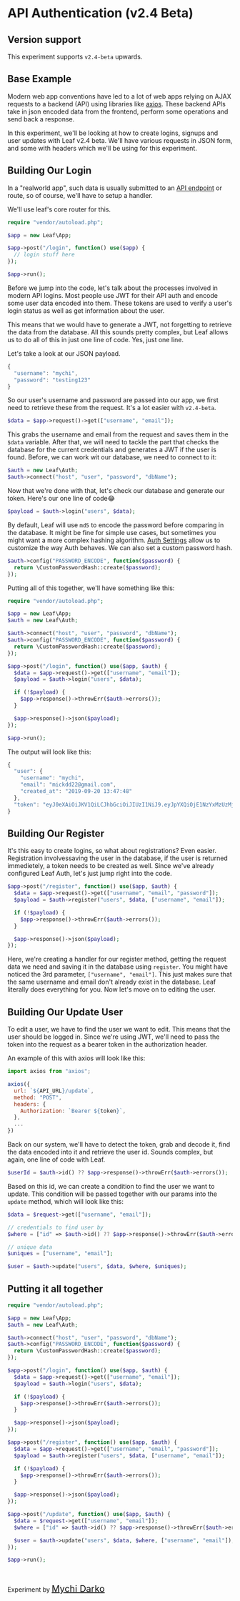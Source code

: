 # API Authentication (v2.4 Beta)

## Version support

This experiment supports `v2.4-beta` upwards.

## Base Example

Modern web app conventions have led to a lot of web apps relying on AJAX requests to a backend (API) using libraries like [axios](https://github.com/axios/axios). These backend APIs take in json encoded data from the frontend, perform some operations and send back a response.

In this experiment, we'll be looking at how to create logins, signups and user updates with Leaf v2.4 beta. We'll have various requests in JSON form, and some with headers which we'll be using for this experiment.

## Building Our Login

In a "realworld app", such data is usually submitted to an [API endpoint](https://smartbear.com/learn/performance-monitoring/api-endpoints/) or route, so of course, we'll have to setup a handler.

We'll use leaf's core router for this.

```php
require "vendor/autoload.php";

$app = new Leaf\App;

$app->post("/login", function() use($app) {
  // login stuff here
});

$app->run();
```

Before we jump into the code, let's talk about the processes involved in modern API logins. Most people use JWT for their API auth and encode some user data encoded into them. These tokens are used to verify a user's login status as well as get information about the user.

This means that we would have to generate a JWT, not forgetting to retrieve the data from the database. All this sounds pretty complex, but Leaf allows us to do all of this in just one line of code. Yes, just one line.

Let's take a look at our JSON payload.

```js
{
  "username": "mychi",
  "password": "testing123"
}
```

So our user's username and password are passed into our app, we first need to retrieve these from the request. It's a lot easier with `v2.4-beta`.

```php
$data = $app->request()->get(["username", "email"]);
```

This grabs the username and email from the request and saves them in the `$data` variable. After that, we will need to tackle the part that checks the database for the current credentials and generates a JWT if the user is found. Before, we can work wit our database, we need to connect to it:

```php
$auth = new Leaf\Auth;
$auth->connect("host", "user", "password", "dbName");
```

Now that we're done with that, let's check our database and generate our token. Here's our one line of code😂

```php
$payload = $auth->login("users", $data);
```

By default, Leaf will use `md5` to encode the password before comparing in the database. It might be fine for simple use cases, but sometimes you might want a more complex hashing algorithm. [Auth Settings](v/2.4-beta/core/auth?id=auth-config-small-classnew-tag-1new) allow us to customize the way Auth behaves. We can also set a custom password hash.

```php
$auth->config("PASSWORD_ENCODE", function($password) {
  return \CustomPasswordHash::create($password);
});
```

Putting all of this together, we'll have something like this:

```php
require "vendor/autoload.php";

$app = new Leaf\App;
$auth = new Leaf\Auth;

$auth->connect("host", "user", "password", "dbName");
$auth->config("PASSWORD_ENCODE", function($password) {
  return \CustomPasswordHash::create($password);
});

$app->post("/login", function() use($app, $auth) {
  $data = $app->request()->get(["username", "email"]);
  $payload = $auth->login("users", $data);

  if (!$payload) {
    $app->response()->throwErr($auth->errors());
  }

  $app->response()->json($payload);
});

$app->run();
```

The output will look like this:

```js
{
  "user": {
    "username": "mychi",
    "email": "mickdd22@gmail.com",
    "created_at": "2019-09-20 13:47:48"
  },
  "token": "eyJ0eXAiOiJKV1QiLCJhbGciOiJIUzI1NiJ9.eyJpYXQiOjE1NzYxMzUzMjgsImlzcyI6ImxvY2FsaG9zdCIsImV4cCI6MTU3NjEzNjIyOCwidXNlcklkIjoxfQ.7FODXGGJKioGQVX4ic0DJLoMIQTVUlsd4zFAJA4DAkg"
}
```

## Building Our Register

It's this easy to create logins, so what about registrations? Even easier. Registration involvessaving the user in the database, if the user is returned immedietely, a token needs to be created as well. Since we've already configured Leaf Auth, let's just jump right into the code.

```php
$app->post("/register", function() use($app, $auth) {
  $data = $app->request()->get(["username", "email", "password"]);
  $payload = $auth->register("users", $data, ["username", "email"]);

  if (!$payload) {
    $app->response()->throwErr($auth->errors());
  }

  $app->response()->json($payload);
});
```

Here, we're creating a handler for our register method, getting the request data we need and saving it in the database using `register`. You might have noticed the 3rd parameter, `["username", "email"]`. This just makes sure that the same username and email don't already exist in the database. Leaf literally does everything for you. Now let's move on to editing the user.

## Building Our Update User

To edit a user, we have to find the user we want to edit. This means that the user should be logged in. Since we're using JWT, we'll need to pass the token into the request as a bearer token in the authorization header.

An example of this with axios will look like this:

```js
import axios from "axios";

axios({
  url: `${API_URL}/update`,
  method: "POST",
  headers: {
    Authorization: `Bearer ${token}`,
  },
  ...
})
```

Back on our system, we'll have to detect the token, grab and decode it, find the data encoded into it and retrieve the user id. Sounds complex, but again, one line of code with Leaf.

```php
$userId = $auth->id() ?? $app->response()->throwErr($auth->errors());
```

Based on this id, we can create a condition to find the user we want to update. This condition will be passed together with our params into the `update` method, which will look like this:

```php
$data = $request->get(["username", "email"]);

// credentials to find user by
$where = ["id" => $auth->id() ?? $app->response()->throwErr($auth->errors())];

// unique data
$uniques = ["username", "email"];

$user = $auth->update("users", $data, $where, $uniques);
```

## Putting it all together

```php
require "vendor/autoload.php";

$app = new Leaf\App;
$auth = new Leaf\Auth;

$auth->connect("host", "user", "password", "dbName");
$auth->config("PASSWORD_ENCODE", function($password) {
  return \CustomPasswordHash::create($password);
});

$app->post("/login", function() use($app, $auth) {
  $data = $app->request()->get(["username", "email"]);
  $payload = $auth->login("users", $data);

  if (!$payload) {
    $app->response()->throwErr($auth->errors());
  }

  $app->response()->json($payload);
});

$app->post("/register", function() use($app, $auth) {
  $data = $app->request()->get(["username", "email", "password"]);
  $payload = $auth->register("users", $data, ["username", "email"]);

  if (!$payload) {
    $app->response()->throwErr($auth->errors());
  }

  $app->response()->json($payload);
});

$app->post("/update", function() use($app, $auth) {
  $data = $request->get(["username", "email"]);
  $where = ["id" => $auth->id() ?? $app->response()->throwErr($auth->errors())];

  $user = $auth->update("users", $data, $where, ["username", "email"]);
});

$app->run();
```

<br>

Experiment by <a href="https://mychi.netlify.com" style="font-size: 20px; color: #111;" target="_blank">Mychi Darko</a>
